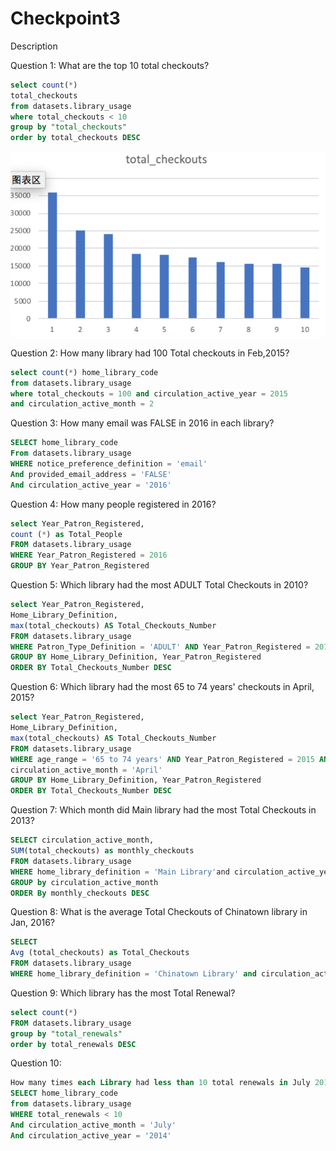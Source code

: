 # Checkpoint3


Description


Question 1:
What are the top 10 total checkouts?
```sql
select count(*)
total_checkouts
from datasets.library_usage
where total_checkouts < 10
group by "total_checkouts"
order by total_checkouts DESC
```

![-README.md](CP3/Q1.png)

Question 2:
How many library had 100 Total checkouts in Feb,2015?
```sql
select count(*) home_library_code
from datasets.library_usage
where total_checkouts = 100 and circulation_active_year = 2015
and circulation_active_month = 2
```

Question 3:
How many email was FALSE in 2016 in each library?
```sql
SELECT home_library_code
From datasets.library_usage
WHERE notice_preference_definition = 'email'
And provided_email_address = 'FALSE'
And circulation_active_year = '2016'
```

Question 4: 
How many people registered in 2016?
```sql
select Year_Patron_Registered,
count (*) as Total_People
FROM datasets.library_usage
WHERE Year_Patron_Registered = 2016
GROUP BY Year_Patron_Registered
```

Question 5:
Which library had the most ADULT Total Checkouts in 2010?
```sql
select Year_Patron_Registered,
Home_Library_Definition,
max(total_checkouts) AS Total_Checkouts_Number
FROM datasets.library_usage
WHERE Patron_Type_Definition = 'ADULT' AND Year_Patron_Registered = 2010
GROUP BY Home_Library_Definition, Year_Patron_Registered
ORDER BY Total_Checkouts_Number DESC
```

Question 6: 
Which library had the most 65 to 74 years' checkouts in April, 2015?
```sql
select Year_Patron_Registered,
Home_Library_Definition,
max(total_checkouts) AS Total_Checkouts_Number
FROM datasets.library_usage
WHERE age_range = '65 to 74 years' AND Year_Patron_Registered = 2015 AND
circulation_active_month = 'April'
GROUP BY Home_Library_Definition, Year_Patron_Registered
ORDER BY Total_Checkouts_Number DESC
```

Question 7: 
Which month did Main library had the most Total Checkouts in 2013?
```sql
SELECT circulation_active_month,
SUM(total_checkouts) as monthly_checkouts
FROM datasets.library_usage
WHERE home_library_definition = 'Main Library'and circulation_active_year = 2013
GROUP by circulation_active_month
ORDER By monthly_checkouts DESC
```

Question 8: 
What is the average Total Checkouts of Chinatown library in Jan, 2016?
```sql
SELECT
Avg (total_checkouts) as Total_Checkouts
FROM datasets.library_usage
WHERE home_library_definition = 'Chinatown Library' and circulation_active_year = 2016
```

Question 9:
Which library has the most Total Renewal?
```sql
select count(*)
FROM datasets.library_usage
group by "total_renewals"
order by total_renewals DESC
```

Question 10:
```sql
How many times each Library had less than 10 total renewals in July 2014?
SELECT home_library_code
from datasets.library_usage
WHERE total_renewals < 10
And circulation_active_month = 'July'
And circulation_active_year = '2014'
```
